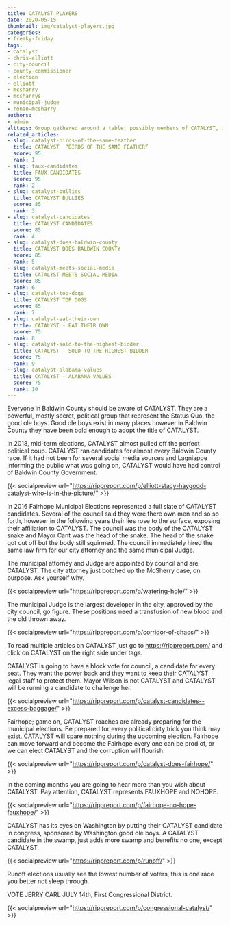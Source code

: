 ```yaml
---
title: CATALYST PLAYERS
date: 2020-05-15
thumbnail: img/catalyst-players.jpg
categories:
- freaky-friday
tags:
- catalyst
- chris-elliott
- city-council
- county-commissioner
- election
- elliott
- mcsharry
- mcsharrys
- municipal-judge
- ronan-mcsharry
authors:
- admin
alttags: Group gathered around a table, possibly members of CATALYST, a Baldwin County political group discussed in the article
related_articles:
- slug: catalyst-birds-of-the-same-feather
  title: CATALYST  “BIRDS OF THE SAME FEATHER”
  score: 95
  rank: 1
- slug: faux-candidates
  title: FAUX CANDIDATES
  score: 95
  rank: 2
- slug: catalyst-bullies
  title: CATALYST BULLIES
  score: 85
  rank: 3
- slug: catalyst-candidates
  title: CATALYST CANDIDATES
  score: 85
  rank: 4
- slug: catalyst-does-baldwin-county
  title: CATALYST DOES BALDWIN COUNTY
  score: 85
  rank: 5
- slug: catalyst-meets-social-media
  title: CATALYST MEETS SOCIAL MEDIA
  score: 85
  rank: 6
- slug: catalyst-top-dogs
  title: CATALYST TOP DOGS
  score: 85
  rank: 7
- slug: catalyst-eat-their-own
  title: CATALYST - EAT THEIR OWN
  score: 75
  rank: 8
- slug: catalyst-sold-to-the-highest-bidder
  title: CATALYST - SOLD TO THE HIGHEST BIDDER
  score: 75
  rank: 9
- slug: catalyst-alabama-values
  title: CATALYST - ALABAMA VALUES
  score: 75
  rank: 10
---
```

Everyone in Baldwin County should be aware of CATALYST. They are a powerful, mostly secret, political group that represent the Status Quo, the good ole boys. Good ole boys exist in many places however in Baldwin County they have been bold enough to adopt the title of CATALYST.

In 2018, mid-term elections, CATALYST almost pulled off the perfect political coup. CATALYST ran candidates for almost every Baldwin County race. If it had not been for several social media sources and Lagniappe informing the public what was going on, CATALYST would have had control of Baldwin County Government.

{{< socialpreview url="https://rippreport.com/p/elliott-stacy-haygood-catalyst-who-is-in-the-picture/" >}}

In 2016 Fairhope Municipal Elections represented a full slate of CATALYST candidates. Several of the council said they were there own men and so so forth, however in the following years their lies rose to the surface, exposing their affiliation to CATALYST. The council was the body of the CATALYST snake and Mayor Cant was the head of the snake. The head of the snake got cut off but the body still squirmed. The council immediately hired the same law firm for our city attorney and the same municipal Judge.

The municipal attorney and Judge are appointed by council and are CATALYST. The city attorney just botched up the McSherry case, on purpose. Ask yourself why.

{{< socialpreview url="https://rippreport.com/p/watering-hole/" >}}

The municipal Judge is the largest developer in the city, approved by the city council, go figure. These positions need a transfusion of new blood and the old thrown away.

{{< socialpreview url="https://rippreport.com/p/corridor-of-chaos/" >}}

To read multiple articles on CATALYST just go to https://rippreport.com/ and click on CATALYST on the right side under tags.

CATALYST is going to have a block vote for council, a candidate for every seat. They want the power back and they want to keep their CATALYST legal staff to protect them. Mayor Wilson is not CATALYST and CATALYST will be running a candidate to challenge her.

{{< socialpreview url="https://rippreport.com/p/catalyst-candidates--excess-baggage/" >}}

Fairhope; game on, CATALYST roaches are already preparing for the municipal elections. Be prepared for every political dirty trick you think may exist. CATALYST will spare nothing during the upcoming election. Fairhope can move forward and become the Fairhope every one can be prod of, or we can elect CATALYST and the corruption will flourish.

{{< socialpreview url="https://rippreport.com/p/catalyst-does-fairhope/" >}}

In the coming months you are going to hear more than you wish about CATALYST. Pay attention, CATALYST represents FAUXHOPE and NOHOPE.

{{< socialpreview url="https://rippreport.com/p/fairhope-no-hope-fauxhope/" >}}

CATALYST has its eyes on Washington by putting their CATALYST candidate in congress, sponsored by Washington good ole boys. A CATALYST candidate in the swamp, just adds more swamp and benefits no one, except CATALYST.

{{< socialpreview url="https://rippreport.com/p/runoff/" >}}

Runoff elections usually see the lowest number of voters, this is one race you better not sleep through.

VOTE JERRY CARL JULY 14th, First Congressional District.

{{< socialpreview url="https://rippreport.com/p/congressional-catalyst/" >}}
